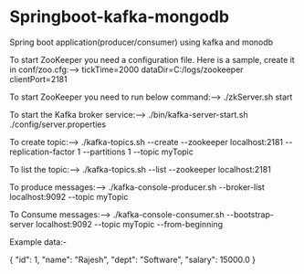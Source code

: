 # Springboot-kafka-mongodb
Spring boot application(producer/consumer) using kafka and monodb


To start ZooKeeper you need a configuration file. Here is a sample, create it in conf/zoo.cfg:-->
tickTime=2000
dataDir=C:/logs/zookeeper
clientPort=2181

To start ZooKeeper you need to run below command:-->
./zkServer.sh start

To start the Kafka broker service:-->
./bin/kafka-server-start.sh ./config/server.properties

To create topic:-->
./kafka-topics.sh --create --zookeeper localhost:2181 --replication-factor 1 --partitions 1 --topic myTopic

To list the topic:-->
./kafka-topics.sh --list --zookeeper localhost:2181

To produce messages:-->
./kafka-console-producer.sh --broker-list localhost:9092 --topic myTopic

To Consume messages:-->
./kafka-console-consumer.sh --bootstrap-server localhost:9092 --topic myTopic --from-beginning

Example data:-

{
  "id": 1,
  "name": "Rajesh",
  "dept": "Software",
  "salary": 15000.0
}
